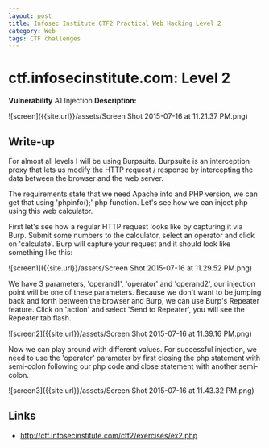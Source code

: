 ```yaml
---
layout: post
title: Infosec Institute CTF2 Practical Web Hacking Level 2
category: Web
tags: CTF challenges
---
```


# ctf.infosecinstitute.com: Level 2
**Vulnerability** A1 Injection
**Description:**

![screen]({{site.url}}/assets/Screen Shot 2015-07-16 at 11.21.37 PM.png)

## Write-up

For almost all levels I will be using Burpsuite. Burpsuite is an interception proxy that lets us modify the HTTP request
 / response by intercepting the data between the browser and the web server.
 
The requirements state that we need Apache info and PHP version, we can get that using 'phpinfo();' php function.
Let's see how we can inject php using this web calculator.  

First let's see how a regular HTTP request looks like by capturing it via Burp. Submit some numbers to the calculator, select an
operator and click on 'calculate'. Burp will capture your request and it should look like something like this:

![screen1]({{site.url}}/assets/Screen Shot 2015-07-16 at 11.29.52 PM.png)

We have 3 parameters, 'operand1', 'operator' and 'operand2', our injection point will be one of these parameters.
Because we don't want to be jumping back and forth between the browser and Burp, we can use Burp's Repeater feature.
Click on 'action' and select 'Send to Repeater', you will see the Repeater tab flash.

![screen2]({{site.url}}/assets/Screen Shot 2015-07-16 at 11.39.16 PM.png)

Now we can play around with different values. For successful injection, we need to use the 'operator' parameter by first closing
the php statement with semi-colon following our php code and close statement with another semi-colon.

![screen3]({{site.url}}/assets/Screen Shot 2015-07-16 at 11.43.32 PM.png)




## Links

* <http://ctf.infosecinstitute.com/ctf2/exercises/ex2.php>

